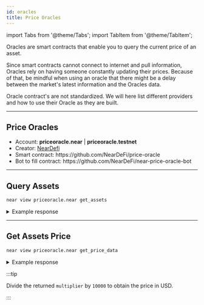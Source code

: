 ```yaml
---
id: oracles
title: Price Oracles
---
```


import Tabs from '@theme/Tabs';
import TabItem from '@theme/TabItem';

Oracles are smart contracts that enable you to query the current price of an asset.

Since smart contracts cannot connect to
internet and pull information, Oracles rely on having someone constantly updating their prices. Because of that, be mindful
when using an oracle that there might be a delay between the market's latest information and the Oracles data.

Oracle contract's are not standardized. We will here list different providers and how to use their Oracle as they are built.

***

## Price Oracles

- Account: **priceoracle.near** | **priceoracle.testnet**
- Creator: [NearDefi](https://github.com/NearDeFi)
- Smart contract: https\://github.com/NearDeFi/price-oracle
- Bot to fill contract: https\://github.com/NearDeFi/near-price-oracle-bot

***

## Query Assets

<Tabs>
  <TabItem value="🖥️ CLI" label="🖥️ CLI">

```bash
near view priceoracle.near get_assets
```

</TabItem>

</Tabs>

<details>

<summary>Example response</summary>

```json
[
  [
    'wrap.near',
    {
      reports: [
        {
          oracle_id: 'thorinoracle.near',
          timestamp: '1669795900809627816',
          price: { multiplier: '17030', decimals: 28 }
        },
        {
          oracle_id: 'npo-aurora.near',
          timestamp: '1706631791706032710',
          price: { multiplier: '30641', decimals: 28 }
        },
        {
          oracle_id: 'gloriafoster.near',
          timestamp: '1706631808550973590',
          price: { multiplier: '30666', decimals: 28 }
        },
        ...
```

</details>

***

## Get Assets Price

<Tabs>
  <TabItem value="🖥️ CLI" label="🖥️ CLI">

```bash
near view priceoracle.near get_price_data
```

</TabItem>

</Tabs>

<details>

<summary>Example response</summary>

```json
{
  timestamp: '1706631861981947371',
  recency_duration_sec: 90,
  prices: [
    {
      asset_id: 'wrap.near',
      price: { multiplier: '30702', decimals: 28 }
    },
    {
      asset_id: 'aurora',
      price: { multiplier: '235662', decimals: 20 }
    },
    {
      asset_id: 'meta-pool.near',
      price: { multiplier: '38770', decimals: 28 }
    },
    {
      asset_id: 'linear-protocol.near',
      price: { multiplier: '36432', decimals: 28 }
    },
```

</details>

:::tip

Divide the returned `multiplier` by `10000` to obtain the price in USD.

:::
